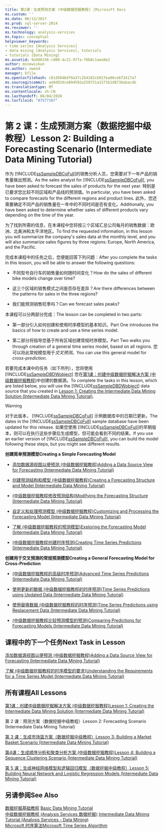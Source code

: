 ```yaml
---
title: 第2课：生成预测方案 (中级数据挖掘教程) |Microsoft Docs
ms.custom: ''
ms.date: 06/13/2017
ms.prod: sql-server-2014
ms.reviewer: ''
ms.technology: analysis-services
ms.topic: conceptual
helpviewer_keywords:
- time series [Analysis Services]
- data mining [Analysis Services], tutorials
- tutorials [Data Mining]
ms.assetid: 9a988156-c900-4c22-97fa-f6b0c1aea9e2
author: minewiskan
ms.author: owend
manager: kfile
ms.openlocfilehash: c81d5846df0a37c2b4182cb92fea86ce6f3417a7
ms.sourcegitcommit: ad4d92dce894592a259721a1571b1d8736abacdb
ms.translationtype: MT
ms.contentlocale: zh-CN
ms.lasthandoff: 08/04/2020
ms.locfileid: "87577167"
---
```

# <a name="lesson-2-building-a-forecasting-scenario-intermediate-data-mining-tutorial"></a><span data-ttu-id="2addd-102">第 2 课：生成预测方案（数据挖掘中级教程）</span><span class="sxs-lookup"><span data-stu-id="2addd-102">Lesson 2: Building a Forecasting Scenario (Intermediate Data Mining Tutorial)</span></span>
  <span data-ttu-id="2addd-103">作为 [!INCLUDE[ssSampleDBCoFull](../includes/sssampledbcofull-md.md)]的销售分析人员，您需要对下一年产品的销售量做出预测。</span><span class="sxs-lookup"><span data-stu-id="2addd-103">As the sales analyst for [!INCLUDE[ssSampleDBCoFull](../includes/sssampledbcofull-md.md)], you have been asked to forecast the sales of products for the next year.</span></span> <span data-ttu-id="2addd-104">特别是已要求您比较不同区域和产品线的预测值。</span><span class="sxs-lookup"><span data-stu-id="2addd-104">In particular, you have been asked to compare forecasts for the different regions and product lines.</span></span> <span data-ttu-id="2addd-105">此外，您还需要确定不同产品的销售量在一年中的不同时间是否有变化。</span><span class="sxs-lookup"><span data-stu-id="2addd-105">Additionally, you have been asked to determine whether sales of different products vary depending on the time of the year.</span></span>  
  
 <span data-ttu-id="2addd-106">为了找到所需的信息，在本课程中您将按三个区域汇总公司每月的销售数据：欧洲、北美洲和太平洋地区。</span><span class="sxs-lookup"><span data-stu-id="2addd-106">To find the requested information, in this lesson you will summarize the company's sales data at the monthly level, and you will also summarize sales figures by three regions: Europe, North America, and the Pacific.</span></span>  
  
 <span data-ttu-id="2addd-107">完成本课程中的任务之后，您便能回答下列问题：</span><span class="sxs-lookup"><span data-stu-id="2addd-107">After you complete the tasks in this lesson, you will be able to answer the following questions:</span></span>  
  
-   <span data-ttu-id="2addd-108">不同型号自行车的销售量如何随时间变化？</span><span class="sxs-lookup"><span data-stu-id="2addd-108">How do the sales of different bike models change over time?</span></span>  
  
-   <span data-ttu-id="2addd-109">这三个区域的销售模式之间是否存在差异？</span><span class="sxs-lookup"><span data-stu-id="2addd-109">Are there differences between the patterns for sales in the three regions?</span></span>  
  
-   <span data-ttu-id="2addd-110">我们能预测销售旺季吗？</span><span class="sxs-lookup"><span data-stu-id="2addd-110">Can we forecast sales peaks?</span></span>  
  
 <span data-ttu-id="2addd-111">本课程可以分两部分完成：</span><span class="sxs-lookup"><span data-stu-id="2addd-111">The lesson can be completed in two parts:</span></span>  
  
-   <span data-ttu-id="2addd-112">第一部分引入如何创建和使用时序模型的基本知识。</span><span class="sxs-lookup"><span data-stu-id="2addd-112">Part One introduces the basics of how to create and use a time series model.</span></span>  
  
-   <span data-ttu-id="2addd-113">第二部分将指导您基于所有区域创建常规时序模型。</span><span class="sxs-lookup"><span data-stu-id="2addd-113">Part Two walks you through creation of a general time series model, based on all regions.</span></span> <span data-ttu-id="2addd-114">您可以将此常规模型用于*交叉预测*。</span><span class="sxs-lookup"><span data-stu-id="2addd-114">You can use this general model for *cross-prediction*.</span></span>  
  
 <span data-ttu-id="2addd-115">若要完成本课中的任务（如下所列），您将使用 [!INCLUDE[ssSampleDBDWobject](../includes/sssampledbdwobject-md.md)] 您在[第1课：创建中级数据挖掘解决方案 &#40;中级数据挖掘教程&#41;](../../2014/tutorials/lesson-1-create-solution-intermediate-data-mining-tutorial.md)中创建的数据源。</span><span class="sxs-lookup"><span data-stu-id="2addd-115">To complete the tasks in this lesson, which are listed below, you will use the [!INCLUDE[ssSampleDBDWobject](../includes/sssampledbdwobject-md.md)] data source that you created in [Lesson 1: Creating the Intermediate Data Mining Solution &#40;Intermediate Data Mining Tutorial&#41;](../../2014/tutorials/lesson-1-create-solution-intermediate-data-mining-tutorial.md).</span></span>  
  
> [!WARNING]  
>  <span data-ttu-id="2addd-116">对于此版本， [!INCLUDE[ssSampleDBCoFull](../includes/sssampledbcofull-md.md)] 示例数据库中的日期已更新。</span><span class="sxs-lookup"><span data-stu-id="2addd-116">The dates in the [!INCLUDE[ssSampleDBCoFull](../includes/sssampledbcofull-md.md)] sample database have been updated for this release.</span></span> <span data-ttu-id="2addd-117">如果您使用 [!INCLUDE[ssSampleDBCoFull](../includes/sssampledbcofull-md.md)]的早期版本，则可以在执行这些步骤后生成模型，但可能会看到不同的结果。</span><span class="sxs-lookup"><span data-stu-id="2addd-117">If you use an earlier version of [!INCLUDE[ssSampleDBCoFull](../includes/sssampledbcofull-md.md)], you can build the model following these steps, but you might see different results.</span></span>  
  
 <span data-ttu-id="2addd-118">**创建简单预测模型**</span><span class="sxs-lookup"><span data-stu-id="2addd-118">**Creating a Simple Forecasting Model**</span></span>  
  
-   [<span data-ttu-id="2addd-119">添加数据源视图以便预测 &#40;中级数据挖掘教程&#41;</span><span class="sxs-lookup"><span data-stu-id="2addd-119">Adding a Data Source View for Forecasting &#40;Intermediate Data Mining Tutorial&#41;</span></span>](../../2014/tutorials/adding-a-data-source-view-for-forecasting-intermediate-data-mining-tutorial.md)  
  
-   [<span data-ttu-id="2addd-120">创建预测结构和模型 &#40;中级数据挖掘教程&#41;</span><span class="sxs-lookup"><span data-stu-id="2addd-120">Creating a Forecasting Structure and Model &#40;Intermediate Data Mining Tutorial&#41;</span></span>](../../2014/tutorials/creating-a-forecasting-structure-and-model-intermediate-data-mining-tutorial.md)  
  
-   [<span data-ttu-id="2addd-121">&#40;中级数据挖掘教程修改预测结构&#41;</span><span class="sxs-lookup"><span data-stu-id="2addd-121">Modifying the Forecasting Structure &#40;Intermediate Data Mining Tutorial&#41;</span></span>](../../2014/tutorials/modifying-the-forecasting-structure-intermediate-data-mining-tutorial.md)  
  
-   [<span data-ttu-id="2addd-122">自定义和处理预测模型 &#40;中级数据挖掘教程&#41;</span><span class="sxs-lookup"><span data-stu-id="2addd-122">Customizing and Processing the Forecasting Model &#40;Intermediate Data Mining Tutorial&#41;</span></span>](../../2014/tutorials/customize-process-forecasting-model-intermediate-data-mining-tutorial.md)  
  
-   [<span data-ttu-id="2addd-123">了解 &#40;中级数据挖掘教程的预测模型&#41;</span><span class="sxs-lookup"><span data-stu-id="2addd-123">Exploring the Forecasting Model &#40;Intermediate Data Mining Tutorial&#41;</span></span>](../../2014/tutorials/exploring-the-forecasting-model-intermediate-data-mining-tutorial.md)  
  
-   [<span data-ttu-id="2addd-124">&#40;中级数据挖掘教程创建时序预测&#41;</span><span class="sxs-lookup"><span data-stu-id="2addd-124">Creating Time Series Predictions &#40;Intermediate Data Mining Tutorial&#41;</span></span>](../../2014/tutorials/creating-time-series-predictions-intermediate-data-mining-tutorial.md)  
  
 <span data-ttu-id="2addd-125">**创建用于交叉预测的常规预测模型**</span><span class="sxs-lookup"><span data-stu-id="2addd-125">**Creating a General Forecasting Model for Cross-Prediction**</span></span>  
  
-   [<span data-ttu-id="2addd-126">&#40;中级数据挖掘教程的高级时序预测&#41;</span><span class="sxs-lookup"><span data-stu-id="2addd-126">Advanced Time Series Predictions &#40;Intermediate Data Mining Tutorial&#41;</span></span>](../../2014/tutorials/advanced-time-series-predictions-intermediate-data-mining-tutorial.md)  
  
-   [<span data-ttu-id="2addd-127">使用更新的数据 &#40;中级数据挖掘教程的时序预测&#41;</span><span class="sxs-lookup"><span data-stu-id="2addd-127">Time Series Predictions using Updated Data &#40;Intermediate Data Mining Tutorial&#41;</span></span>](../../2014/tutorials/time-series-predictions-using-updated-data-intermediate-data-mining-tutorial.md)  
  
-   [<span data-ttu-id="2addd-128">使用替换数据 &#40;中级数据挖掘教程的时序预测&#41;</span><span class="sxs-lookup"><span data-stu-id="2addd-128">Time Series Predictions using Replacement Data &#40;Intermediate Data Mining Tutorial&#41;</span></span>](../../2014/tutorials/time-series-predictions-replacement-data-intermediate-data-mining.md)  
  
-   [<span data-ttu-id="2addd-129">&#40;中级数据挖掘教程比较预测模型的预测&#41;</span><span class="sxs-lookup"><span data-stu-id="2addd-129">Comparing Predictions for Forecasting Models &#40;Intermediate Data Mining Tutorial&#41;</span></span>](../../2014/tutorials/comparing-predictions-for-forecasting-models-intermediate-data-mining-tutorial.md)  
  
## <a name="next-task-in-lesson"></a><span data-ttu-id="2addd-130">课程中的下一个任务</span><span class="sxs-lookup"><span data-stu-id="2addd-130">Next Task in Lesson</span></span>  
 [<span data-ttu-id="2addd-131">添加数据源视图以便预测 &#40;中级数据挖掘教程&#41;</span><span class="sxs-lookup"><span data-stu-id="2addd-131">Adding a Data Source View for Forecasting &#40;Intermediate Data Mining Tutorial&#41;</span></span>](../../2014/tutorials/adding-a-data-source-view-for-forecasting-intermediate-data-mining-tutorial.md)  
  
 [<span data-ttu-id="2addd-132">了解 &#40;中级数据挖掘教程的时序模型的要求&#41;</span><span class="sxs-lookup"><span data-stu-id="2addd-132">Understanding the Requirements for a Time Series Model &#40;Intermediate Data Mining Tutorial&#41;</span></span>](../../2014/tutorials/time-series-model-requirements-intermediate-data-mining-tutorial.md)  
  
## <a name="all-lessons"></a><span data-ttu-id="2addd-133">所有课程</span><span class="sxs-lookup"><span data-stu-id="2addd-133">All Lessons</span></span>  
 [<span data-ttu-id="2addd-134">第1课：创建中级数据挖掘解决方案 &#40;中级数据挖掘教程&#41;</span><span class="sxs-lookup"><span data-stu-id="2addd-134">Lesson 1: Creating the Intermediate Data Mining Solution &#40;Intermediate Data Mining Tutorial&#41;</span></span>](../../2014/tutorials/lesson-1-create-solution-intermediate-data-mining-tutorial.md)  
  
 <span data-ttu-id="2addd-135">第 2 课：预测方案（数据挖掘中级教程）</span><span class="sxs-lookup"><span data-stu-id="2addd-135">Lesson 2: Forecasting Scenario (Intermediate Data Mining Tutorial)</span></span>  
  
 [<span data-ttu-id="2addd-136">第 3 课：生成市场篮方案（数据挖掘中级教程）</span><span class="sxs-lookup"><span data-stu-id="2addd-136">Lesson 3: Building a Market Basket Scenario &#40;Intermediate Data Mining Tutorial&#41;</span></span>](../../2014/tutorials/lesson-3-building-a-market-basket-scenario-intermediate-data-mining-tutorial.md)  
  
 [<span data-ttu-id="2addd-137">第4课：生成顺序分析和聚类分析方案 &#40;中级数据挖掘教程&#41;</span><span class="sxs-lookup"><span data-stu-id="2addd-137">Lesson 4: Building a Sequence Clustering Scenario &#40;Intermediate Data Mining Tutorial&#41;</span></span>](../../2014/tutorials/lesson-4-build-sequence-clustering-scenario-intermediate-data-mining.md)  
  
 [<span data-ttu-id="2addd-138">第 5 课：生成神经网络模型和逻辑回归模型（数据挖掘中级教程）</span><span class="sxs-lookup"><span data-stu-id="2addd-138">Lesson 5: Building Neural Network and Logistic Regression Models &#40;Intermediate Data Mining Tutorial&#41;</span></span>](../../2014/tutorials/lesson-5-build-models-intermediate-data-mining-tutorial.md)  
  
## <a name="see-also"></a><span data-ttu-id="2addd-139">另请参阅</span><span class="sxs-lookup"><span data-stu-id="2addd-139">See Also</span></span>  
 <span data-ttu-id="2addd-140">[数据挖掘基础教程](../../2014/tutorials/basic-data-mining-tutorial.md) </span><span class="sxs-lookup"><span data-stu-id="2addd-140">[Basic Data Mining Tutorial](../../2014/tutorials/basic-data-mining-tutorial.md) </span></span>  
 <span data-ttu-id="2addd-141">[中级数据挖掘教程 &#40;Analysis Services 数据挖掘&#41;](../../2014/tutorials/intermediate-data-mining-tutorial-analysis-services-data-mining.md) </span><span class="sxs-lookup"><span data-stu-id="2addd-141">[Intermediate Data Mining Tutorial &#40;Analysis Services - Data Mining&#41;](../../2014/tutorials/intermediate-data-mining-tutorial-analysis-services-data-mining.md) </span></span>  
 [<span data-ttu-id="2addd-142">Microsoft 时序算法</span><span class="sxs-lookup"><span data-stu-id="2addd-142">Microsoft Time Series Algorithm</span></span>](../../2014/analysis-services/data-mining/microsoft-time-series-algorithm.md)  
  
  
